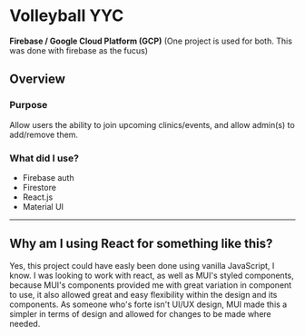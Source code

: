 # Volleyball YYC

**Firebase / Google Cloud Platform (GCP)**
(One project is used for both. This was done with firebase as the fucus)

## Overview

### Purpose

Allow users the ability to join upcoming clinics/events, and allow admin(s) to add/remove them.

### What did I use?

- Firebase auth
- Firestore
- React.js
- Material UI

---

## Why am I using React for something like this?

Yes, this project could have easly been done using vanilla JavaScript, I know. I was looking to work with react, as well as MUI's styled components, because MUI's components provided me with great variation in component to use, it also allowed great and easy flexibility within the design and its components. As
someone who's forte isn't UI/UX design, MUI made this a simpler in terms of design and allowed for changes to be made where needed.

